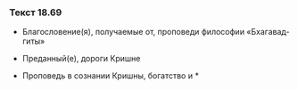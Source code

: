 ### Текст 18.69

- Благословение(я), получаемые от, проповеди философии «Бхагавад-гиты»

- Преданный(е), дороги Кришне

- Проповедь в сознании Кришны, богатство и *
	
